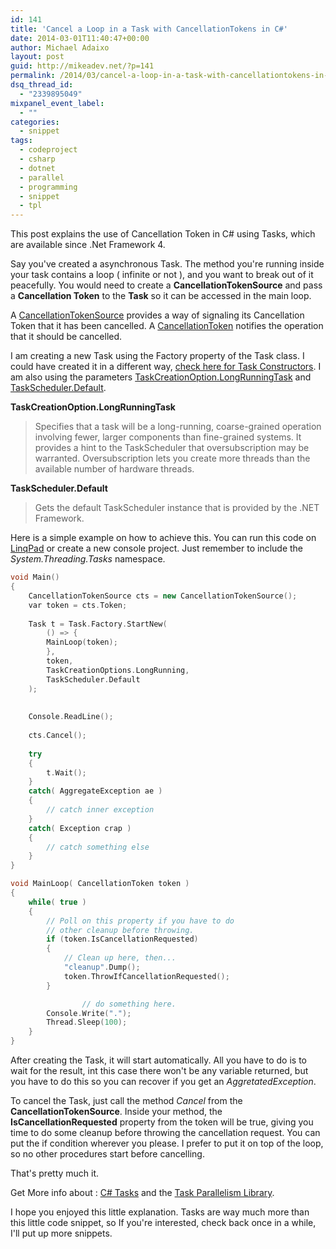 ```yaml
---
id: 141
title: 'Cancel a Loop in a Task with CancellationTokens in C#'
date: 2014-03-01T11:40:47+00:00
author: Michael Adaixo
layout: post
guid: http://mikeadev.net/?p=141
permalink: /2014/03/cancel-a-loop-in-a-task-with-cancellationtokens-in-csharp/
dsq_thread_id:
  - "2339895049"
mixpanel_event_label:
  - ""
categories:
  - snippet
tags:
  - codeproject
  - csharp
  - dotnet
  - parallel
  - programming
  - snippet
  - tpl
---
```

This post explains the use of Cancellation Token in C# using Tasks, which are available since .Net Framework 4.

Say you've created a asynchronous Task. The method you're running inside your task contains a loop ( infinite or not ), and you want to break out of it peacefully. You would need to create a **CancellationTokenSource** and pass a&nbsp;**Cancellation Token** to the **Task** so it can be accessed in the main loop.

<!--more-->

A [CancellationTokenSource](http://msdn.microsoft.com/en-us/library/system.threading.cancellationtokensource(v=vs.110).aspx) provides a way of signaling its Cancellation Token that it has been cancelled. A [CancellationToken](http://msdn.microsoft.com/en-us/library/system.threading.cancellationtoken(v=vs.110).aspx) notifies the operation that it should be cancelled.

I am creating a new Task using the Factory property of the Task class. I could have created it in a different way, [check here for Task Constructors](http://msdn.microsoft.com/en-us/library/system.threading.tasks.task.task(v=vs.110).aspx). I am also using the parameters [TaskCreationOption.LongRunningTask](http://msdn.microsoft.com/en-us/library/system.threading.tasks.taskcreationoptions(v=vs.110).aspx) and [TaskScheduler.Default](http://msdn.microsoft.com/en-us/library/system.threading.tasks.taskscheduler(v=vs.110).aspx).

**TaskCreationOption.LongRunningTask**

<blockquote class="wp-block-quote">
  <p>
    Specifies that a task will be a long-running, coarse-grained operation involving fewer, larger components than fine-grained systems. It provides a hint to the TaskScheduler that oversubscription may be warranted. Oversubscription lets you create more threads than the available number of hardware threads.
  </p>
</blockquote>

**TaskScheduler.Default**

<blockquote class="wp-block-quote">
  <p>
    Gets the default TaskScheduler instance that is provided by the .NET Framework.
  </p>
</blockquote>

Here is a simple example on how to achieve this. You can run this code on [LinqPad](https://www.linqpad.net/) or create a new console project. Just remember to include the _System.Threading.Tasks_ namespace.

```cpp
void Main()
{
	CancellationTokenSource cts = new CancellationTokenSource();
	var token = cts.Token;
	
	Task t = Task.Factory.StartNew( 
		() => {
		MainLoop(token);
		}, 
		token, 
		TaskCreationOptions.LongRunning, 
		TaskScheduler.Default
	);
	
	
	Console.ReadLine();
	
	cts.Cancel();
	
	try 
	{
		t.Wait();
	}
	catch( AggregateException ae )
	{
		// catch inner exception 
	}
	catch( Exception crap )
	{
		// catch something else
	}
}

void MainLoop( CancellationToken token )
{
	while( true )
	{
		// Poll on this property if you have to do 
		// other cleanup before throwing. 
		if (token.IsCancellationRequested)
		{
			// Clean up here, then...
			"cleanup".Dump();
			token.ThrowIfCancellationRequested();
		}

                // do something here.
		Console.Write(".");
		Thread.Sleep(100);
	}
}
```

After creating the Task, it will start automatically. All you have to do is to wait for the result, int this case there won't be any variable returned, but you have to do this so you can recover if you get an _AggretatedException_.

To cancel the Task, just call the method _Cancel_ from the **CancellationTokenSource**. Inside your method, the **IsCancellationRequested** property from the token will be true, giving you time to do some cleanup before throwing the cancellation request. You can put the if condition wherever you please. I prefer to put it on top of the loop, so no other procedures start before cancelling.

That's pretty much it.

Get More info about : [C# Tasks](http://msdn.microsoft.com/en-us/library/system.threading.tasks.task(v=vs.110).aspx) and the [Task Parallelism Library](http://msdn.microsoft.com/en-us/library/dd537609(v=vs.110).aspx).

I hope you enjoyed this little explanation. Tasks are way much more than this little code snippet, so If you're interested, check back once in a while, I'll put up more snippets.